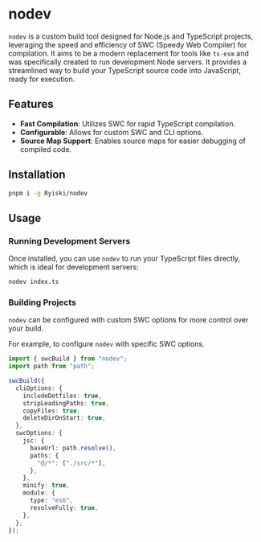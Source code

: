 # nodev

`nodev` is a custom build tool designed for Node.js and TypeScript projects, leveraging the speed and efficiency of SWC (Speedy Web Compiler) for compilation. It aims to be a modern replacement for tools like `ts-esm` and was specifically created to run development Node servers. It provides a streamlined way to build your TypeScript source code into JavaScript, ready for execution.

## Features

- **Fast Compilation**: Utilizes SWC for rapid TypeScript compilation.
- **Configurable**: Allows for custom SWC and CLI options.
- **Source Map Support**: Enables source maps for easier debugging of compiled code.

## Installation

```bash
pnpm i -g Ryiski/nodev
```

## Usage

### Running Development Servers

Once installed, you can use `nodev` to run your TypeScript files directly, which is ideal for development servers:

```bash
nodev index.ts
```

### Building Projects

`nodev` can be configured with custom SWC options for more control over your build.

For example, to configure `nodev` with specific SWC options.

```typescript
import { swcBuild } from "nodev";
import path from "path";

swcBuild({
  cliOptions: {
    includeDotfiles: true,
    stripLeadingPaths: true,
    copyFiles: true,
    deleteDirOnStart: true,
  },
  swcOptions: {
    jsc: {
      baseUrl: path.resolve(),
      paths: {
        "@/*": ["./src/*"],
      },
    },
    minify: true,
    module: {
      type: "es6",
      resolveFully: true,
    },
  },
});
```
